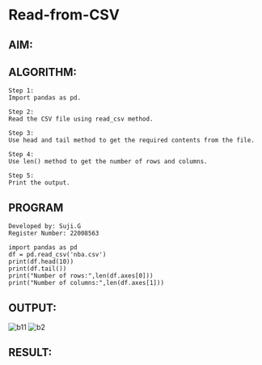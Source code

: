 # Read-from-CSV

## AIM:

## ALGORITHM:
```
Step 1:
Import pandas as pd.

Step 2:
Read the CSV file using read_csv method.

Step 3:
Use head and tail method to get the required contents from the file.

Step 4:
Use len() method to get the number of rows and columns.

Step 5:
Print the output.
```

## PROGRAM
```
Developed by: Suji.G
Register Number: 22008563

import pandas as pd
df = pd.read_csv('nba.csv')
print(df.head(10))
print(df.tail())
print("Number of rows:",len(df.axes[0]))
print("Number of columns:",len(df.axes[1]))
```

## OUTPUT:
![b11](https://user-images.githubusercontent.com/119559822/214855317-9de70756-6759-4f06-86e0-0bcd28f36694.png)
![b2](https://user-images.githubusercontent.com/119559822/214855346-ca39e600-03ce-455e-b2be-ad8cf6751f75.png)


## RESULT:
